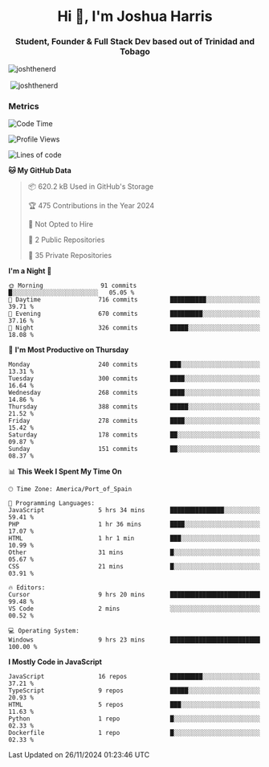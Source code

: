 <h1 align="center">Hi 👋, I'm Joshua Harris</h1>
<h3 align="center">Student, Founder & Full Stack Dev based out of Trinidad and Tobago</h3>

<p align="left"> <img src="https://komarev.com/ghpvc/?username=JoshTheDeveloperr" alt="joshthenerd" /> </p>

<p>&nbsp;<img align="center" src="https://github-readme-stats.vercel.app/api?username=JoshTheDeveloperr&show_icons=true&count_private=true" alt="joshthenerd" /></p>

### Metrics

<!--START_SECTION:waka-->
![Code Time](http://img.shields.io/badge/Code%20Time-1%2C025%20hrs%2055%20mins-blue)

![Profile Views](http://img.shields.io/badge/Profile%20Views-0-blue)

![Lines of code](https://img.shields.io/badge/From%20Hello%20World%20I%27ve%20Written-3.6%20million%20lines%20of%20code-blue)

**🐱 My GitHub Data** 

> 📦 620.2 kB Used in GitHub's Storage 
 > 
> 🏆 475 Contributions in the Year 2024
 > 
> 🚫 Not Opted to Hire
 > 
> 📜 2 Public Repositories 
 > 
> 🔑 35 Private Repositories 
 > 
**I'm a Night 🦉** 

```text
🌞 Morning                91 commits          █░░░░░░░░░░░░░░░░░░░░░░░░   05.05 % 
🌆 Daytime                716 commits         ██████████░░░░░░░░░░░░░░░   39.71 % 
🌃 Evening                670 commits         █████████░░░░░░░░░░░░░░░░   37.16 % 
🌙 Night                  326 commits         █████░░░░░░░░░░░░░░░░░░░░   18.08 % 
```
📅 **I'm Most Productive on Thursday** 

```text
Monday                   240 commits         ███░░░░░░░░░░░░░░░░░░░░░░   13.31 % 
Tuesday                  300 commits         ████░░░░░░░░░░░░░░░░░░░░░   16.64 % 
Wednesday                268 commits         ████░░░░░░░░░░░░░░░░░░░░░   14.86 % 
Thursday                 388 commits         █████░░░░░░░░░░░░░░░░░░░░   21.52 % 
Friday                   278 commits         ████░░░░░░░░░░░░░░░░░░░░░   15.42 % 
Saturday                 178 commits         ██░░░░░░░░░░░░░░░░░░░░░░░   09.87 % 
Sunday                   151 commits         ██░░░░░░░░░░░░░░░░░░░░░░░   08.37 % 
```


📊 **This Week I Spent My Time On** 

```text
🕑︎ Time Zone: America/Port_of_Spain

💬 Programming Languages: 
JavaScript               5 hrs 34 mins       ███████████████░░░░░░░░░░   59.41 % 
PHP                      1 hr 36 mins        ████░░░░░░░░░░░░░░░░░░░░░   17.07 % 
HTML                     1 hr 1 min          ███░░░░░░░░░░░░░░░░░░░░░░   10.99 % 
Other                    31 mins             █░░░░░░░░░░░░░░░░░░░░░░░░   05.67 % 
CSS                      21 mins             █░░░░░░░░░░░░░░░░░░░░░░░░   03.91 % 

🔥 Editors: 
Cursor                   9 hrs 20 mins       █████████████████████████   99.48 % 
VS Code                  2 mins              ░░░░░░░░░░░░░░░░░░░░░░░░░   00.52 % 

💻 Operating System: 
Windows                  9 hrs 23 mins       █████████████████████████   100.00 % 
```

**I Mostly Code in JavaScript** 

```text
JavaScript               16 repos            █████████░░░░░░░░░░░░░░░░   37.21 % 
TypeScript               9 repos             █████░░░░░░░░░░░░░░░░░░░░   20.93 % 
HTML                     5 repos             ███░░░░░░░░░░░░░░░░░░░░░░   11.63 % 
Python                   1 repo              █░░░░░░░░░░░░░░░░░░░░░░░░   02.33 % 
Dockerfile               1 repo              █░░░░░░░░░░░░░░░░░░░░░░░░   02.33 % 
```




 Last Updated on 26/11/2024 01:23:46 UTC
<!--END_SECTION:waka-->
